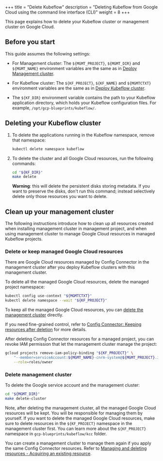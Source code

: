 +++
title = "Delete Kubeflow"
description = "Deleting Kubeflow from Google Cloud using the command line interface (CLI)"
weight = 8
+++

This page explains how to delete your Kubeflow cluster or management cluster on
Google Cloud.

## Before you start

This guide assumes the following settings:

* For Management cluster: The `${MGMT_PROJECT}`, `${MGMT_DIR}` and `${MGMT_NAME}` environment variables
  are the same as in [Deploy Management cluster](/docs/distributions/gke/deploy/management-setup#configure-environment-variables).

* For Kubeflow cluster: The `${KF_PROJECT}`, `${KF_NAME}` and `${MGMTCTXT}` environment variables
  are the same as in [Deploy Kubeflow cluster](../deploy-cli#environment-variables).
  
* The `${KF_DIR}` environment variable contains the path to
  your Kubeflow application directory, which holds your Kubeflow configuration 
  files. For example, `/opt/gcp-blueprints/kubeflow/`.

## Deleting your Kubeflow cluster

1. To delete the applications running in the Kubeflow namespace, remove that namespace:

    ```bash
    kubectl delete namespace kubeflow
    ```

1. To delete the cluster and all Google Cloud resources, run the following commands:

    ```bash
    cd "${KF_DIR}"
    make delete
    ```

    **Warning**: this will delete the persistent disks storing metadata. If you want to preserve the disks, don't run this command;
    instead selectively delete only those resources you want to delete.

## Clean up your management cluster

The following instructions introduce how to clean up all resources created when
installing management cluster in management project, and when using management cluster to manage Google Cloud resources in managed Kubeflow projects.

### Delete or keep managed Google Cloud resources

There are Google Cloud resources managed by Config Connector in the
management cluster after you deploy Kubeflow clusters with this management
cluster.

To delete all the managed Google Cloud resources, delete the managed project namespace:

```bash
kubectl config use-context "${MGMTCTXT}"
kubectl delete namespace --wait "${KF_PROJECT}"
```

To keep all the managed Google Cloud resources, you can [delete the management
cluster](#delete-management-cluster) directly.

If you need fine-grained control, refer to
[Config Connector: Keeping resources after deletion](https://cloud.google.com/config-connector/docs/how-to/managing-deleting-resources#keeping_resources_after_deletion)
for more details.

After deleting Config Connector resources for a managed project, you can revoke IAM permission
that let the management cluster manage the project:

```bash
gcloud projects remove-iam-policy-binding "${KF_PROJECT}" \
    "--member=serviceAccount:${MGMT_NAME}-cnrm-system@${MGMT_PROJECT}.iam.gserviceaccount.com" \
    --role=roles/owner
```

### Delete management cluster

To delete the Google service account and the management cluster:

```bash
cd "${MGMT_DIR}"
make delete-cluster
```

Note, after deleting the management cluster, all the managed Google Cloud
resources will be kept. You will be responsible for managing them by yourself.
If you want to delete the managed Google Cloud resources, make sure to delete resources in the `${KF_PROJECT}` namespace in the management cluster first.
You can learn more about the `${KF_PROJECT}` namespace in `gcp-blueprints/kubeflow/kcc` folder.

You can create a management cluster to manage them again if you apply the same
Config Connector resources. Refer to [Managing and deleting resources - Acquiring an existing resource](https://cloud.google.com/config-connector/docs/how-to/managing-deleting-resources#acquiring_an_existing_resource).
